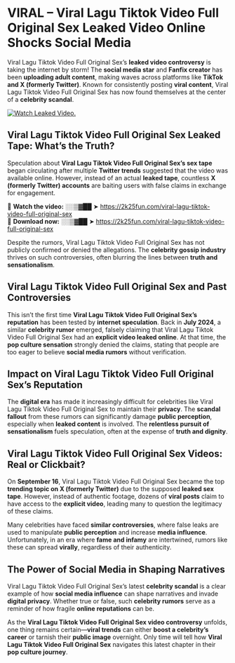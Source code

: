 # VIRAL – Viral Lagu Tiktok Video Full Original Sex Leaked Video Online Shocks Social Media 

Viral Lagu Tiktok Video Full Original Sex’s **leaked video controversy** is taking the internet by storm! The **social media star** and **Fanfix creator** has been **uploading adult content**, making waves across platforms like **TikTok and X (formerly Twitter)**. Known for consistently posting **viral content**, Viral Lagu Tiktok Video Full Original Sex has now found themselves at the center of a **celebrity scandal**.  

[![Watch Leaked Video.](https://miro.medium.com/v2/resize:fit:828/format:webp/1*cilzJN44JGOrTw9NJCrNHA.gif "Watch Leaked Video")](https://2k25fun.com/viral-lagu-tiktok-video-full-original-sex)

## **Viral Lagu Tiktok Video Full Original Sex Leaked Tape: What’s the Truth?**  
Speculation about **Viral Lagu Tiktok Video Full Original Sex’s sex tape** began circulating after multiple **Twitter trends** suggested that the video was available online. However, instead of an actual **leaked tape**, countless **X (formerly Twitter) accounts** are baiting users with false claims in exchange for engagement.  

🔹 **Watch the video:** ░░▒▓██ ➤ https://2k25fun.com/viral-lagu-tiktok-video-full-original-sex  
🔹 **Download now:** ░░▒▓██ ➤ https://2k25fun.com/viral-lagu-tiktok-video-full-original-sex  

Despite the rumors, Viral Lagu Tiktok Video Full Original Sex has not publicly confirmed or denied the allegations. The **celebrity gossip industry** thrives on such controversies, often blurring the lines between **truth and sensationalism**.  

## **Viral Lagu Tiktok Video Full Original Sex and Past Controversies**  
This isn’t the first time **Viral Lagu Tiktok Video Full Original Sex’s reputation** has been tested by **internet speculation**. Back in **July 2024**, a similar **celebrity rumor** emerged, falsely claiming that Viral Lagu Tiktok Video Full Original Sex had an **explicit video leaked online**. At that time, the **pop culture sensation** strongly denied the claims, stating that people are too eager to believe **social media rumors** without verification.  

## **Impact on Viral Lagu Tiktok Video Full Original Sex’s Reputation**  
The **digital era** has made it increasingly difficult for celebrities like Viral Lagu Tiktok Video Full Original Sex to maintain their **privacy**. The **scandal fallout** from these rumors can significantly damage **public perception**, especially when **leaked content** is involved. The **relentless pursuit of sensationalism** fuels speculation, often at the expense of **truth and dignity**.  

## **Viral Lagu Tiktok Video Full Original Sex Videos: Real or Clickbait?**  
On **September 16**, Viral Lagu Tiktok Video Full Original Sex became the top **trending topic on X (formerly Twitter)** due to the supposed **leaked sex tape**. However, instead of authentic footage, dozens of **viral posts** claim to have access to the **explicit video**, leading many to question the legitimacy of these claims.  

Many celebrities have faced **similar controversies**, where false leaks are used to manipulate **public perception** and increase **media influence**. Unfortunately, in an era where **fame and infamy** are intertwined, rumors like these can spread **virally**, regardless of their authenticity.  

## **The Power of Social Media in Shaping Narratives**  
Viral Lagu Tiktok Video Full Original Sex’s latest **celebrity scandal** is a clear example of how **social media influence** can shape narratives and invade **digital privacy**. Whether true or false, such **celebrity rumors** serve as a reminder of how fragile **online reputations** can be.  

As the **Viral Lagu Tiktok Video Full Original Sex video controversy** unfolds, one thing remains certain—**viral trends** can either **boost a celebrity’s career** or tarnish their **public image** overnight. Only time will tell how **Viral Lagu Tiktok Video Full Original Sex** navigates this latest chapter in their **pop culture journey**. 